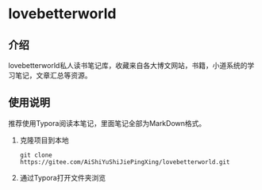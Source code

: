 # lovebetterworld

## 介绍
lovebetterworld私人读书笔记库，收藏来自各大博文网站，书籍，小道系统的学习笔记，文章汇总等资源。

## 使用说明

推荐使用Typora阅读本笔记，里面笔记全部为MarkDown格式。

1. 克隆项目到本地

   `git clone https://gitee.com/AiShiYuShiJiePingXing/lovebetterworld.git`

2. 通过Typora打开文件夹浏览
